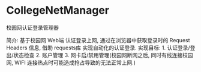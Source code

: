 # CollegeNetManager
校园网认证登录管理器

简介:
  基于校园网 Web端 认证登录上网, 通过在浏览器中获取登录时的 Request Headers 信息, 借助 requests库 实现自动化的认证登录.
  实现目标:
    1. 认证登录/登出/状态检查
    2. 账户管理
    3. 网卡启/禁用管理(校园网断网之后, 同时有线连接校园网, WIFI 连接热点时可能造成抢占导致的无法正常上网.)
